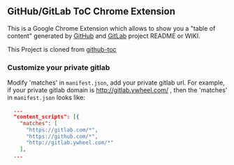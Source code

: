 

## GitHub/GitLab ToC Chrome Extension

This is a Google Chrome Extension which allows to show you a "table of content" generated by [GitHub](https://github.com) and [GitLab](https://gitlab.com) project README or WIKI.

This Project is cloned from [github-toc](https://github.com/summerblue/github-toc)

### Customize your private gitlab

Modify 'matches' in `manifest.json`, add your private gitlab url. For example, if your private gitlab domain is http://gitlab.ywheel.com/ , then the 'matches' in `manifest.json` looks like:

```json
  ...
  "content_scripts": [{
    "matches": [
      "https://gitlab.com/*",
      "https://github.com/*",
      "http://gitlab.ywheel.com/*"
    ],
  ...
```
